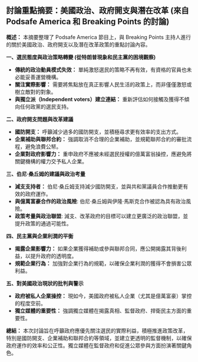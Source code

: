 ## 討論重點摘要：美國政治、政府開支與潛在改革 (來自 Podsafe America 和 Breaking Points 的討論)

**概述：** 本摘要整理了 Podsafe America 節目上，與 Breaking Points 主持人進行的關於美國政治、政府開支以及潛在改革政策的重點討論內容。

**一、選民態度與政治策略轉變 (從特朗普現象和民主黨的困境觀察)**

*   **傳統的政治動員模式失效：** 單純激怒選民的策略不再有效，有資格的官員也未必能妥善運營機構。
*   **關注實際影響：** 需要將焦點放在真正影響人民生活的政策上，而非僅僅激怒或樹立敵對的對象。
*   **與獨立派（Independent voters）建立連結：**  重新評估如何接觸及獲得不傾向任何政黨的選民支持。

**二、政府開支問題與改革建議**

*   **國防開支：** 呼籲減少過多的國防開支，並積極尋求更有效率的支出方式。
*   **企業補助與聯邦合約：** 強調取消不合理的企業補助，並規範聯邦合約的審批流程，避免浪費公帑。
*   **企業對政府影響力：** 重申政府不應被未經選民授權的億萬富翁操控，應避免將關鍵機構的權力交予私人企業。

**三、伯尼·桑丘姆的建議與政治考量**

* **減支支持者：** 伯尼·桑丘姆支持減少國防開支，並與共和黨議員合作推動更有效的政府運作。
* **與億萬富豪合作的政治風險**: 伯尼·桑丘姆與伊隆·馬斯克合作被認為具有政治風險。
* **政策考量與政治聯盟**:  減支、改革政府的目標可以建立更廣泛的政治聯盟，並提升政策的通過可能性。

**四、民主黨與企業利潤的平衡**

*   **揭露企業影響力：** 如果企業獲得補助或參與聯邦合同，應公開揭露其背後利益，以提升政府的透明度。
*   **規範企業行為：** 加強對企業行為的規範，以確保企業利潤的獲得不會損害公眾利益。

**五、對美國政治現狀的批判與警示**

* **政府被私人企業操控：** 現如今，美國政府被私人企業（尤其是億萬富豪）掌控的程度空前。
* **獨立媒體的重要性：** 強調獨立媒體在揭露真相、監督政府、捍衛民主方面的重要性。

**總結：**  本次討論旨在呼籲政府應優先關注選民的實際利益，積極推進政策改革，特別是國防開支、企業補助和聯邦合約等領域，並建立更透明的監督機制，以確保政府運作的效率和公正性。獨立媒體在監督政府和促進公眾參與方面扮演著關鍵角色。